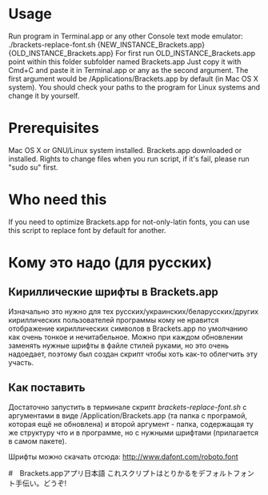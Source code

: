 # Usage
Run program in Terminal.app or any other Console text mode emulator:
./brackets-replace-font.sh {NEW_INSTANCE_Brackets.app} {OLD_INSTANCE_Brackets.app}
For first run OLD_INSTANCE_Brackets.app point within this folder subfolder named Brackets.app 
Just copy it with Cmd+C and paste it in Terminal.app or any as the second argument.
The first argument would be /Applications/Brackets.app by default (in Mac OS X system).
You should check your paths to the program for Linux systems and change it by yourself.

# Prerequisites
Mac OS X or GNU/Linux system installed. Brackets.app downloaded or installed.
Rights to change files when you run script, if it's fail, please run "sudo su" first.

# Who need this
If you need to optimize Brackets.app for not-only-latin fonts, you can use this script to replace font by default for another.

# Кому это надо (для русских)
## Кириллические шрифты в Brackets.app
Изначально это нужно для тех русских/украинских/беларусских/других кириллических пользователей программы кому не нравится отображение кириллических символов в Brackets.app по умолчанию как очень тонкое и нечитабельное. Можно при каждом обновлении заменять нужные шрифты в файле стилей руками, но это очень надоедает, поэтому был создан скрипт чтобы хоть как-то облегчить эту участь.
## Как поставить
Достаточно запустить в терминале скрипт *brackets-replace-font.sh* с аргументами в виде /Application/Brackets.app (та папка с програмой, которая ещё не обновлена) и второй аргумент - папка, содержащая ту же структуру что и в программе, но с нужными шрифтами (прилагается в самом пакете).

Шрифты можно скачать отсюда: http://www.dafont.com/roboto.font
 
#　Brackets.appアプリ日本語
これスクリプトはとりかるをデフォルトフォント手伝い。どうぞ!